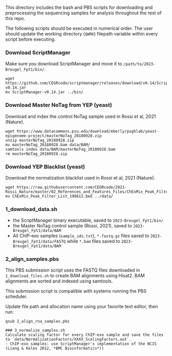 

This directory includes the bash and PBS scripts for downloading and preprocessing the sequencing samples for analysis throughout the rest of this repo.


The following scripts should be executed in numerical order. The user should update the working directory (`$WRK`) filepath variable within every script before executing.

### Download ScriptManager
Make sure you download ScriptManager and move it to `/path/to/2023-Breugel_Fpt1/bin/`.
```
wget https://github.com/CEGRcode/scriptmanager/releases/download/v0.14/ScriptManager-v0.14.jar
mv ScriptManager-v0.14.jar ../bin/
```

### Download Master NoTag from YEP (yeast)
Download and index the control NoTag sample used in Rossi et al, 2021 (Nature).
```
wget https://www.datacommons.psu.edu/download/eberly/pughlab/yeast-epigenome-project/masterNoTag_20180928.zip
unzip masterNoTag_20180928.zip
mv masterNoTag_20180928.bam data/BAM/
samtools index data/BAM/masterNoTag_20180928.bam
rm masterNoTag_20180928.zip
```

### Download YEP Blacklist (yeast)
Download the normalization blacklist used in Rossi et al, 2021 (Nature).
```
wget https://raw.githubusercontent.com/CEGRcode/2021-Rossi_Nature/master/02_References_and_Features_Files/ChExMix_Peak_Filter_List_190612.bed
mv ChExMix_Peak_Filter_List_190612.bed ../data/
```

### 1_download_data.sh
- the ScriptManager binary executable, saved to `2023-Breugel_Fpt1/bin/`
- the Master NoTag control sample (Rossi, 2021), saved to `2023-Breugel_Fpt1/data/BAM`
- All ChIP-exo samples (`sample_ids.txt`), `*.fastq.gz` files saved to `2023-Breugel_Fpt1/data/FASTQ` while `*.bam` files saved to `2023-Breugel_Fpt1/data/BAM`

### 2_align_samples.pbs
This PBS submission script uses the FASTQ files downloaded in `1_download_files.sh` to create BAM alignments using Hisat2. BAM alignments are sorted and indexed using samtools.

This submission script is compatible with systems running the PBS scheduler.

Update file path and allocation name using your favorite text editor, then run:
```
qsub 2_align_rna_samples.pbs

### 3_normalize_samples.sh
Calculate scaling factor for every ChIP-exo sample and save the files to `data/NormalizationFactors/XXXX_ScalingFactors.out`.
- ChIP-exo samples: use ScriptManager's implementation of the NCIS (Liang & Keles 2012, *BMC Bioinformatics*))
